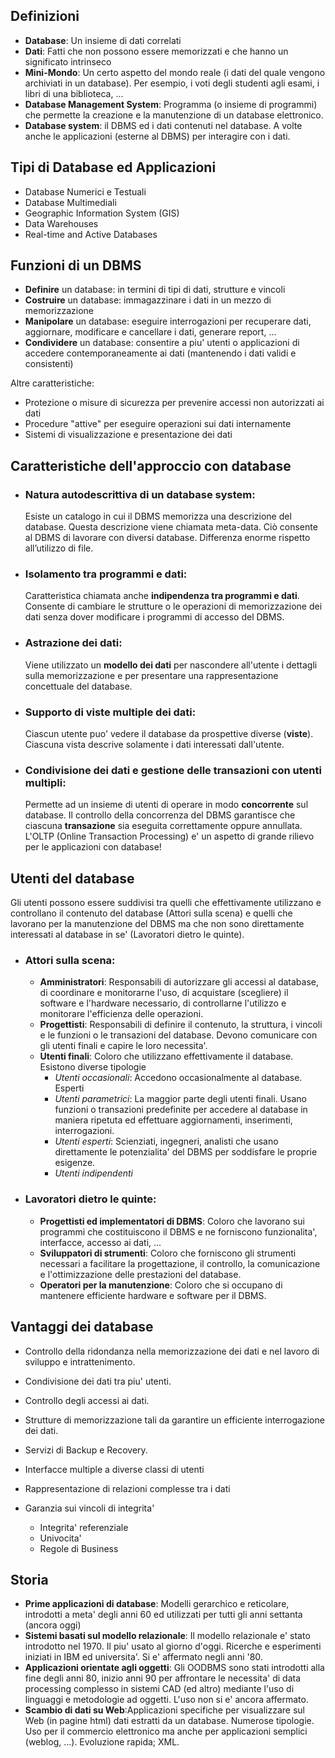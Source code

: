 
## Definizioni 
- **Database**: Un insieme di dati correlati
- **Dati**: Fatti che non possono essere memorizzati e che hanno un significato intrinseco
- **Mini-Mondo**: Un certo aspetto del mondo reale (i dati del quale vengono archiviati in un database). Per esempio, i voti degli studenti agli esami, i libri di una biblioteca, ...
- **Database Management System**: Programma (o insieme di programmi) che permette la creazione e la manutenzione di un database elettronico.
- **Database system**: il DBMS ed i dati contenuti nel database. A volte anche le applicazioni (esterne al DBMS) per interagire con i dati.

## Tipi di Database ed Applicazioni
- Database Numerici e Testuali
- Database Multimediali
- Geographic Information System (GIS)
- Data Warehouses
- Real-time and Active Databases

## Funzioni di un DBMS
- **Definire** un database: in termini di tipi di dati, strutture e vincoli
- **Costruire** un database: immagazzinare i dati in un mezzo di memorizzazione
- **Manipolare** un database: eseguire interrogazioni per recuperare dati, aggiornare, modificare e cancellare i dati, generare report, ...
- **Condividere** un database: consentire a piu' utenti o applicazioni di accedere contemporaneamente ai dati (mantenendo i dati validi e consistenti)

Altre caratteristiche:
- Protezione o misure di sicurezza per prevenire accessi non autorizzati ai dati
- Procedure "attive" per eseguire operazioni sui dati internamente
- Sistemi di visualizzazione e presentazione dei dati

## Caratteristiche dell'approccio con database
- ### Natura autodescrittiva di un database system:
  Esiste un catalogo in cui il DBMS memorizza una descrizione del database. Questa descrizione viene chiamata meta-data. Ciò consente al DBMS di lavorare con diversi database. Differenza enorme rispetto all’utilizzo di file.
  
- ### Isolamento tra programmi e dati:
  Caratteristica chiamata anche **indipendenza tra programmi e dati**. Consente di cambiare le strutture o le operazioni di memorizzazione dei dati senza dover modificare i programmi di accesso del DBMS.
  
- ### Astrazione dei dati:
  Viene utilizzato un **modello dei dati** per nascondere all'utente i dettagli sulla memorizzazione e per presentare una rappresentazione concettuale del database.
  
- ### Supporto di viste multiple dei dati:
  Ciascun utente puo' vedere il database da prospettive diverse (**viste**). Ciascuna vista descrive solamente i dati interessati dall'utente.
  
- ### Condivisione dei dati e gestione delle transazioni con utenti multipli:
  Permette ad un insieme di utenti di operare in modo **concorrente** sul database. Il controllo della concorrenza del DBMS garantisce che ciascuna **transazione** sia eseguita correttamente oppure annullata. L'OLTP (Online Transaction Processing) e' un aspetto di grande rilievo per le applicazioni con database!

## Utenti del database
Gli utenti possono essere suddivisi tra quelli che effettivamente utilizzano e controllano il contenuto del database (Attori sulla scena) e quelli che lavorano per la manutenzione del DBMS ma che non sono direttamente interessati al database in se' (Lavoratori dietro le quinte).

- ### Attori sulla scena:
	- **Amministratori**: Responsabili di autorizzare gli accessi al database, di coordinare e monitorarne l'uso, di acquistare (scegliere) il software e l'hardware necessario, di controllarne l'utilizzo e monitorare l'efficienza delle operazioni.
	- **Progettisti**: Responsabili di definire il contenuto, la struttura, i vincoli e le funzioni o le transazioni del database. Devono comunicare con gli utenti finali e capire le loro necessita'.
	- **Utenti finali**: Coloro che utilizzano effettivamente il database. Esistono diverse tipologie
		- *Utenti occasionali*: Accedono occasionalmente al database. Esperti
		- *Utenti parametrici*: La maggior parte degli utenti finali. Usano funzioni o transazioni predefinite per accedere al database in maniera ripetuta ed effettuare aggiornamenti, inserimenti, interrogazioni.
		- *Utenti esperti*: Scienziati, ingegneri, analisti che usano direttamente le potenzialita' del DBMS per soddisfare le proprie esigenze.
		- *Utenti indipendenti*

- ### Lavoratori dietro le quinte:
	- **Progettisti ed implementatori di DBMS**: Coloro che lavorano sui programmi che costituiscono il DBMS e ne forniscono funzionalita', interfacce, accesso ai dati, ...
	- **Sviluppatori di strumenti**: Coloro che forniscono gli strumenti necessari a facilitare la progettazione, il controllo, la comunicazione e l'ottimizzazione delle prestazioni del database.
	- **Operatori per la manutenzione**: Coloro che si occupano di mantenere efficiente hardware e software per il DBMS.

## Vantaggi dei database
- Controllo della ridondanza nella memorizzazione dei dati e nel lavoro di sviluppo e intrattenimento.
- Condivisione dei dati tra piu' utenti.
- Controllo degli accessi ai dati.
- Strutture di memorizzazione tali da garantire un efficiente interrogazione dei dati.
  
- Servizi di Backup e Recovery.
- Interfacce multiple a diverse classi di utenti
- Rappresentazione di relazioni complesse tra i dati
- Garanzia sui vincoli di integrita'
	- Integrita' referenziale
	- Univocita'
	- Regole di Business

## Storia 
- **Prime applicazioni di database**: Modelli gerarchico e reticolare, introdotti a meta' degli anni 60 ed utilizzati per tutti gli anni settanta (ancora oggi)
- **Sistemi basati sul modello relazionale**: Il modello relazionale e' stato introdotto nel 1970. Il piu' usato al giorno d'oggi. Ricerche e esperimenti iniziati in IBM ed universita'. Si e' affermato negli anni '80.
- **Applicazioni orientate agli oggetti**: Gli OODBMS sono stati introdotti alla fine degli anni 80, inizio anni 90 per affrontare le necessita' di data processing complesso in sistemi CAD (ed altro) mediante l'uso di linguaggi e metodologie ad oggetti. L'uso non si e' ancora affermato.
- **Scambio di dati su Web**:Applicazioni specifiche per visualizzare sul Web (in pagine html) dati estratti da un database. Numerose tipologie. Uso per il commercio elettronico ma anche per applicazioni semplici (weblog, ...). Evoluzione rapida; XML.




